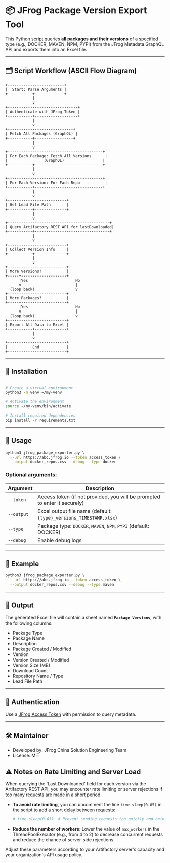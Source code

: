# 📦 JFrog Package Version Export Tool

This Python script queries **all packages and their versions** of a specified type (e.g., DOCKER, MAVEN, NPM, PYPI) from the JFrog Metadata GraphQL API and exports them into an Excel file.

---

## 🗂️ Script Workflow (ASCII Flow Diagram)

```
+-------------------------+
|  Start: Parse Arguments |
+-----------+-------------+
            |
            v
+-------------------------------+
| Authenticate with JFrog Token |
+-----------+-------------------+
            |
            v
+-----------------------------+
| Fetch All Packages (GraphQL) |
+-----------+-----------------+
            |
            v
+------------------------------------------+
| For Each Package: Fetch All Versions      |
|                (GraphQL)                 |
+-----------+------------------------------+
            |
            v
+------------------------------------------+
| For Each Version: For Each Repo           |
+-----------+------------------------------+
            |
            v
+--------------------------+
| Get Lead File Path       |
+-----------+--------------+
            |
            v
+---------------------------------------------+
| Query Artifactory REST API for lastDownloaded|
+-----------+---------------------------------+
            |
            v
+--------------------------+
| Collect Version Info     |
+-----------+--------------+
            |
            v
+--------------------------+
| More Versions?           |
+-----+--------------------+
      |Yes                     No
      v                        |
  (loop back)                  v
+--------------------------+
| More Packages?           |
+-----+--------------------+
      |Yes                     No
      v                        |
  (loop back)                  v
+--------------------------+
| Export All Data to Excel |
+-----------+--------------+
            |
            v
+--------------------------+
|           End            |
+--------------------------+
```

---

## 🔧 Installation


```bash

# Create a virtual environment
python3 -m venv ~/my-venv

# Activate the environment
source ~/my-venv/bin/activate

# Install required dependencies
pip install -r requirements.txt
```

---

## 🚀 Usage

```bash
python3 jfrog_package_exporter.py \
  --url https://abc.jfrog.io --token access_token \
  --output docker_repos.csv --debug --type docker
```

### Optional arguments:

| Argument      | Description                                                                 |
|---------------|-----------------------------------------------------------------------------|
| `--token`     | Access token (if not provided, you will be prompted to enter it securely)  |
| `--output`    | Excel output file name (default: `{type}_versions_TIMESTAMP.xlsx`)          |
| `--type`      | Package type: `DOCKER`, `MAVEN`, `NPM`, `PYPI` (default: DOCKER)            |
| `--debug`     | Enable debug logs                                                           |

---

## 🧪 Example

```bash
python3 jfrog_package_exporter.py \
  --url https://abc.jfrog.io --token access_token \
  --output docker_repos.csv --debug --type maven
```

---

## 📂 Output

The generated Excel file will contain a sheet named **`Package Versions`**, with the following columns:

- Package Type
- Package Name
- Description
- Package Created / Modified
- Version
- Version Created / Modified
- Version Size (MB)
- Download Count
- Repository Name / Type
- Lead File Path

---

## 🔐 Authentication

Use a [JFrog Access Token](https://jfrog.com/help/r/jfrog-platform-administration-documentation/access-tokens) with permission to query metadata.

---

## 🛠 Maintainer

- Developed by: JFrog China Solution Engineering Team
- License: MIT

## ⚠️ Notes on Rate Limiting and Server Load

When querying the 'Last Downloaded' field for each version via the Artifactory REST API, you may encounter rate limiting or server rejections if too many requests are made in a short period.

- **To avoid rate limiting**, you can uncomment the line `time.sleep(0.05)` in the script to add a short delay between requests:
  ```python
  # time.sleep(0.05)  # Prevent sending requests too quickly and being rate-limited by the server
  ```
- **Reduce the number of workers**: Lower the value of `max_workers` in the ThreadPoolExecutor (e.g., from 4 to 2) to decrease concurrent requests and reduce the chance of server-side rejections.

Adjust these parameters according to your Artifactory server's capacity and your organization's API usage policy.

